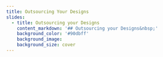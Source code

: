 ```yaml
---
title: Outsourcing Your Designs
slides:
  - title: Outsourcing your Designs
    content_markdown: '## Outsourcing your Designs&nbsp;'
    background_color: '#90dbff'
    background_image:
    background_size: cover
---
```

